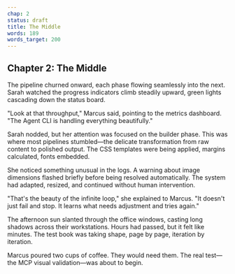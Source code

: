 ```yaml
---
chap: 2
status: draft
title: The Middle
words: 189
words_target: 200
---
```


## Chapter 2: The Middle

The pipeline churned onward, each phase flowing seamlessly into the next. Sarah watched the progress indicators climb steadily upward, green lights cascading down the status board.

"Look at that throughput," Marcus said, pointing to the metrics dashboard. "The Agent CLI is handling everything beautifully."

Sarah nodded, but her attention was focused on the builder phase. This was where most pipelines stumbled—the delicate transformation from raw content to polished output. The CSS templates were being applied, margins calculated, fonts embedded.

She noticed something unusual in the logs. A warning about image dimensions flashed briefly before being resolved automatically. The system had adapted, resized, and continued without human intervention.

"That's the beauty of the infinite loop," she explained to Marcus. "It doesn't just fail and stop. It learns what needs adjustment and tries again."

The afternoon sun slanted through the office windows, casting long shadows across their workstations. Hours had passed, but it felt like minutes. The test book was taking shape, page by page, iteration by iteration.

Marcus poured two cups of coffee. They would need them. The real test—the MCP visual validation—was about to begin.